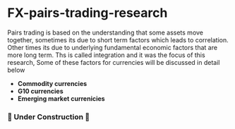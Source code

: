 # FX-pairs-trading-research

Pairs trading is based on the understanding that some assets move together, sometimes its due to short term factors which leads to correlation. Other times its due to underlying fundamental economic factors that are more long term. Ths is called integration and it was the focus of this research, Some of these factors for currencies will be discussed in detail below 

- **Commodity currencies**
- **G10 currencies**
- **Emerging market currenicies**

### 🚧 Under Construction 🚧
